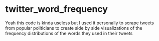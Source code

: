 # twitter_word_frequency

Yeah this code is kinda useless but I used it personally to scrape tweets from popular politicians to create side by side visualizations of the frequency distributions of the words they used in their tweets
